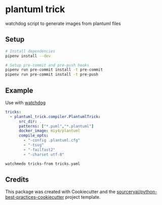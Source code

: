# plantuml trick
watchdog script to generate images from plantuml files
 
## Setup
```sh
# Install dependencies
pipenv install --dev

# Setup pre-commit and pre-push hooks
pipenv run pre-commit install -t pre-commit
pipenv run pre-commit install -t pre-push
```

## Example

Use with [watchdog](https://github.com/gorakhargosh/watchdog)

```yaml
tricks:
  - plantuml_trick.compiler.PlantumlTrick:
      src_dir: .
      patterns: ["*.puml","*.plantuml"]
      docker_image: miy4/plantuml
      compile_opts:
        - "-config .plantuml.cfg"
        - "-tsvg"
        - "-failfast2"
        - "-charset utf-8"
```

```bash
watchmedo tricks-from tricks.yaml
```
## Credits
This package was created with Cookiecutter and the [sourceryai/python-best-practices-cookiecutter](https://github.com/sourceryai/python-best-practices-cookiecutter) project template.

